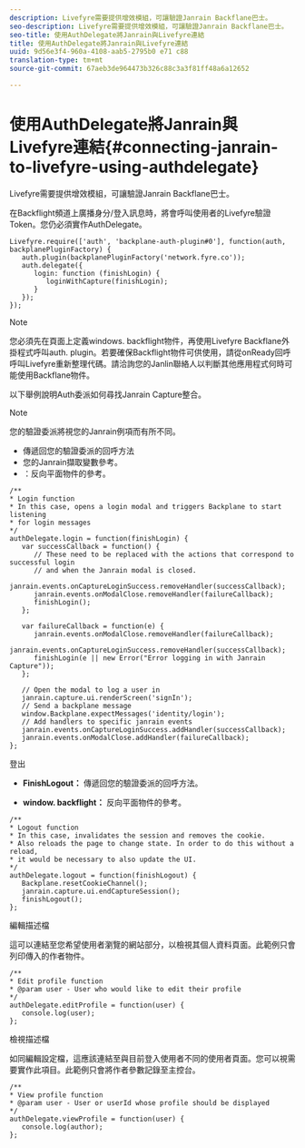 ```yaml
---
description: Livefyre需要提供增效模組，可讓驗證Janrain Backflane巴士。
seo-description: Livefyre需要提供增效模組，可讓驗證Janrain Backflane巴士。
seo-title: 使用AuthDelegate將Janrain與Livefyre連結
title: 使用AuthDelegate將Janrain與Livefyre連結
uuid: 9d56e3f4-960a-4108-aab5-2795b0 e71 c88
translation-type: tm+mt
source-git-commit: 67aeb3de964473b326c88c3a3f81ff48a6a12652

---
```



# 使用AuthDelegate將Janrain與Livefyre連結{#connecting-janrain-to-livefyre-using-authdelegate}

Livefyre需要提供增效模組，可讓驗證Janrain Backflane巴士。

在Backflight頻道上廣播身分/登入訊息時，將會呼叫使用者的Livefyre驗證Token。您仍必須實作AuthDelegate。

```
Livefyre.require(['auth', 'backplane-auth-plugin#0'], function(auth, backplanePluginFactory) { 
   auth.plugin(backplanePluginFactory('network.fyre.co')); 
   auth.delegate({ 
      login: function (finishLogin) { 
         loginWithCapture(finishLogin); 
      } 
   }); 
});
```

>[!NOTE]
>
>您必須先在頁面上定義windows. backflight物件，再使用Livefyre Backflane外掛程式呼叫auth. plugin。若要確保Backflight物件可供使用，請從onReady回呼呼叫Livefyre重新整理代碼。請洽詢您的Janlin聯絡人以判斷其他應用程式何時可能使用Backflane物件。

以下舉例說明Auth委派如何尋找Janrain Capture整合。

>[!NOTE]
>
>您的驗證委派將視您的Janrain例項而有所不同。

<!--Hannah: Mystery stray bullet found here. Please check against source. -Bob -->

* 傳遞回您的驗證委派的回呼方法
* 您的Janrain擷取變數參考。
* ：反向平面物件的參考。

```
/** 
* Login function 
* In this case, opens a login modal and triggers Backplane to start listening 
* for login messages 
*/ 
authDelegate.login = function(finishLogin) { 
   var successCallback = function() { 
      // These need to be replaced with the actions that correspond to successful login  
      // and when the Janrain modal is closed. 
      janrain.events.onCaptureLoginSuccess.removeHandler(successCallback); 
      janrain.events.onModalClose.removeHandler(failureCallback); 
      finishLogin(); 
   }; 
  
   var failureCallback = function(e) { 
      janrain.events.onModalClose.removeHandler(failureCallback); 
      janrain.events.onCaptureLoginSuccess.removeHandler(successCallback); 
      finishLogin(e || new Error("Error logging in with Janrain Capture")); 
   }; 
  
   // Open the modal to log a user in 
   janrain.capture.ui.renderScreen('signIn'); 
   // Send a backplane message 
   window.Backplane.expectMessages('identity/login'); 
   // Add handlers to specific janrain events 
   janrain.events.onCaptureLoginSuccess.addHandler(successCallback); 
   janrain.events.onModalClose.addHandler(failureCallback); 
};
```

登出

* **FinishLogout：** 傳遞回您的驗證委派的回呼方法。

* **window. backflight：** 反向平面物件的參考。

```
/** 
* Logout function 
* In this case, invalidates the session and removes the cookie. 
* Also reloads the page to change state. In order to do this without a reload, 
* it would be necessary to also update the UI. 
*/ 
authDelegate.logout = function(finishLogout) { 
   Backplane.resetCookieChannel(); 
   janrain.capture.ui.endCaptureSession(); 
   finishLogout(); 
}; 
```

編輯描述檔

這可以連結至您希望使用者瀏覽的網站部分，以檢視其個人資料頁面。此範例只會列印傳入的作者物件。

```
/** 
* Edit profile function 
* @param user - User who would like to edit their profile 
*/ 
authDelegate.editProfile = function(user) { 
   console.log(user); 
}; 
```

檢視描述檔

如同編輯設定檔，這應該連結至與目前登入使用者不同的使用者頁面。您可以視需要實作此項目。此範例只會將作者參數記錄至主控台。

```
/** 
* View profile function 
* @param user - User or userId whose profile should be displayed 
*/ 
authDelegate.viewProfile = function(user) { 
   console.log(author); 
};
```

